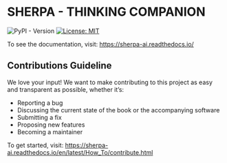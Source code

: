 # SHERPA - THINKING COMPANION

![PyPI - Version](https://img.shields.io/pypi/v/sherpa-ai)
[![License: MIT](https://img.shields.io/badge/License-MIT-yellow.svg)](https://opensource.org/licenses/MIT)

To see the documentation, visit: https://sherpa-ai.readthedocs.io/

## Contributions Guideline

We love your input! We want to make contributing to this project as easy and transparent as possible, whether it’s:

- Reporting a bug
- Discussing the current state of the book or the accompanying software
- Submitting a fix
- Proposing new features
- Becoming a maintainer

To get started, visit: https://sherpa-ai.readthedocs.io/en/latest/How_To/contribute.html